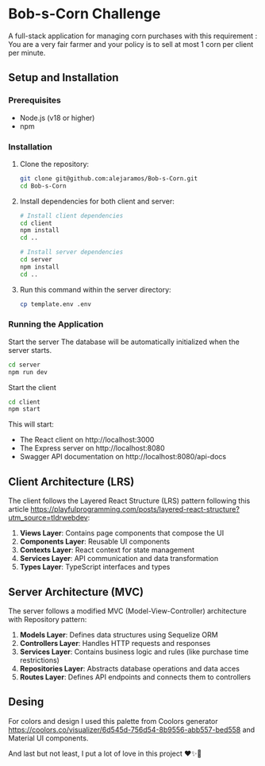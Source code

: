 # Bob-s-Corn Challenge

A full-stack application for managing corn purchases with this requirement :
You are a very fair farmer and your policy is to sell at most 1 corn per client per minute.

## Setup and Installation

### Prerequisites
- Node.js (v18 or higher)
- npm

### Installation

1. Clone the repository:
   ```bash
   git clone git@github.com:alejaramos/Bob-s-Corn.git
   cd Bob-s-Corn
   ```

2. Install dependencies for both client and server:
   ```bash
   # Install client dependencies
   cd client
   npm install
   cd ..

   # Install server dependencies
   cd server
   npm install
   cd ..
   ```

3. Run this command within the server directory:
   ```bash
   cp template.env .env
   ```

### Running the Application

Start the server
The database will be automatically initialized when the server starts.


```bash
cd server
npm run dev
```

Start the client

```bash
cd client
npm start
```

This will start:
- The React client on http://localhost:3000
- The Express server on http://localhost:8080
- Swagger API documentation on http://localhost:8080/api-docs

## Client Architecture (LRS)

The client follows the Layered React Structure (LRS) pattern following this article https://playfulprogramming.com/posts/layered-react-structure?utm_source=tldrwebdev:

1. **Views Layer**: Contains page components that compose the UI
2. **Components Layer**: Reusable UI components
3. **Contexts Layer**: React context for state management
4. **Services Layer**: API communication and data transformation
5. **Types Layer**: TypeScript interfaces and types

## Server Architecture (MVC)

The server follows a modified MVC (Model-View-Controller) architecture with Repository pattern:

1. **Models Layer**: Defines data structures using Sequelize ORM
2. **Controllers Layer**: Handles HTTP requests and responses
3. **Services Layer**: Contains business logic and rules (like purchase time restrictions)
4. **Repositories Layer**: Abstracts database operations and data acces
5. **Routes Layer**: Defines API endpoints and connects them to controllers

## Desing

For colors and design I used this palette from Coolors generator https://coolors.co/visualizer/6d545d-756d54-8b9556-abb557-bed558 and Material UI components.

And last but not least, I put a lot of love in this project ❤️✨💫
